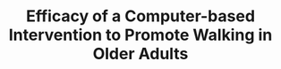 ---
name: "Efficacy Of A Computer Based Intervention To"
title: "Efficacy of a Computer-based Intervention to Promote Walking in Older Adults"
project: null
event: "Annual Meeting of the American Geriatrics Society (abstract)"
authors:
- name: "Paasche-Orlow, M."
- name: "Silliman, R."
- name: "Winter, M."
- name: "Cheng, D."
- name: "Henault, L."
- name: "Bickmore, T."
year: 2012
resources:
- name: "ags12"
  src: "ags12.pdf"
external_url: null
draft: false 
headless: true
---